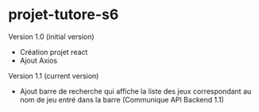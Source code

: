 # projet-tutore-s6


Version 1.0 (initial version)

- Création projet react
- Ajout Axios

Version 1.1 (current version)
- Ajout barre de recherche qui affiche la liste des jeux correspondant au nom de jeu entré dans la barre (Communique API Backend 1.1)
